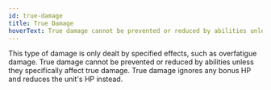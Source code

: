 ```yaml
---
id: true-damage
title: True Damage
hoverText: True damage cannot be prevented or reduced by abilities unless they specifically affect true damage. True damage ignores any bonus HP and reduces the unit's HP instead. 
---
```


This type of damage is only dealt by specified effects, such as overfatigue damage. True damage cannot be prevented or reduced by abilities unless they specifically affect true damage. True damage ignores any bonus HP and reduces the unit's HP instead. 
